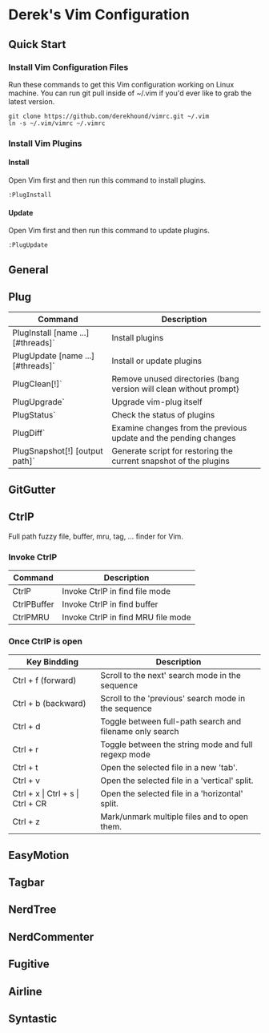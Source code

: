 # Derek's Vim Configuration


## Quick Start

### Install Vim Configuration Files

Run these commands to get this Vim configuration working on Linux machine. You can run git pull inside of ~/.vim if you'd ever like to grab the latest version.

    git clone https://github.com/derekhound/vimrc.git ~/.vim
    ln -s ~/.vim/vimrc ~/.vimrc

### Install Vim Plugins

#### Install

Open Vim first and then run this command to install plugins.

    :PlugInstall


#### Update

Open Vim first and then run this command to update plugins.

    :PlugUpdate


## General


## Plug

| Command                               | Description                                                       |
| ------------------------------------  | ----------------------------------------------------------------- |
| PlugInstall [name ...] [#threads]`    | Install plugins                                                   |
| PlugUpdate [name ...] [#threads]`     | Install or update plugins                                         |
| PlugClean[!]`                         | Remove unused directories (bang version will clean without prompt}|
| PlugUpgrade`                          | Upgrade vim-plug itself                                           |
| PlugStatus`                           | Check the status of plugins                                       |
| PlugDiff`                             | Examine changes from the previous update and the pending changes  |
| PlugSnapshot[!] [output path]`        | Generate script for restoring the current snapshot of the plugins |


## GitGutter


## CtrlP

Full path fuzzy file, buffer, mru, tag, ... finder for Vim.

### Invoke CtrlP

| Command                               | Description                                                       |
| ------------------------------------- | ----------------------------------------------------------------- |
| CtrlP                                 | Invoke CtrlP in find file mode                                    |
| CtrlPBuffer                           | Invoke CtrlP in find buffer                                       |
| CtrlPMRU                              | Invoke CtrlP in find MRU file mode                                |

### Once CtrlP is open

| Key Bindding                          | Description                                                       |
| ------------------------------------- | ----------------------------------------------------------------- |
| Ctrl + f (forward)                    | Scroll to the next' search mode in the sequence                   |
| Ctrl + b (backward)                   | Scroll to the 'previous' search mode in the sequence              |
| Ctrl + d                              | Toggle between full-path search and filename only search          |
| Ctrl + r                              | Toggle between the string mode and full regexp mode               |
| Ctrl + t                              | Open the selected file in a new 'tab'.                            |
| Ctrl + v                              | Open the selected file in a 'vertical' split.                     |
| Ctrl + x \| Ctrl + s \| Ctrl + CR     | Open the selected file in a 'horizontal' split.                   |
| Ctrl + z                              | Mark/unmark multiple files and <c-o> to open them.                |


## EasyMotion


## Tagbar


## NerdTree


## NerdCommenter


## Fugitive


## Airline


## Syntastic


